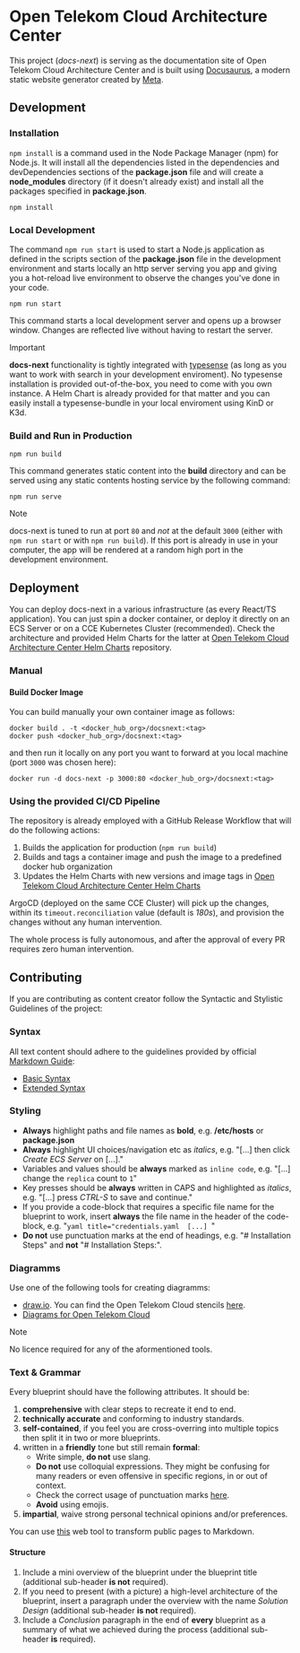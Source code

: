 # Open Telekom Cloud Architecture Center 

This project (*docs-next*) is serving as the documentation site of Open Telekom Cloud Architecture Center and is built using [Docusaurus](https://docusaurus.io/), a modern static website generator created by [Meta](https://opensource.fb.com/).


## Development

### Installation

`npm install` is a command used in the Node Package Manager (npm) for Node.js. It will install all the dependencies listed in the dependencies and devDependencies sections of the **package.json** file and  will create a **node_modules** directory (if it doesn't already exist) and install all the packages specified in **package.json**.

```
npm install
```

### Local Development

The command `npm run start` is used to start a Node.js application as defined in the scripts section of the **package.json** file in the development environment and starts locally an http server serving you app and giving you a hot-reload live environment to observe the changes you've done in your code.

```
npm run start
```

This command starts a local development server and opens up a browser window. Changes are reflected live without having to restart the server.

> [!IMPORTANT]
> **docs-next** functionality is tightly integrated with [typesense](https://typesense.org/) (as long as you want to work with search in your development enviroment). 
> No typesense installation is provided out-of-the-box, you need to come with you own instance. A Helm Chart is already provided for that matter and you can easily 
> install a typesense-bundle in your local enviroment using KinD or K3d.

### Build and Run in Production

```
npm run build
```

This command generates static content into the **build** directory and can be served using any static contents hosting service by the following command:

```
npm run serve
```

> [!NOTE]
> docs-next is tuned to run at port `80` and *not* at the default `3000` (either with `npm run start` or with `npm run build`). If this port
> is already in use in your computer, the app will be rendered at a random high port in the development environment.

## Deployment

You can deploy docs-next in a various infrastructure (as every React/TS application). You can just spin a docker container, or deploy it directly on
an ECS Server or on a CCE Kubernetes Cluster (recommended). Check the architecture and provided Helm Charts for the latter at [Open Telekom Cloud Architecture Center Helm Charts](https://github.com/akyriako/docs-next-charts) repository.

### Manual

#### Build Docker Image

You can build manually your own container image as follows:

```shell
docker build . -t <docker_hub_org>/docsnext:<tag>
docker push <docker_hub_org>/docsnext:<tag>
```

and then run it locally on any port you want to forward at you local machine (port `3000` was chosen here):

```shell
docker run -d docs-next -p 3000:80 <docker_hub_org>/docsnext:<tag>
```

### Using the provided CI/CD Pipeline

The repository is already employed with a GitHub Release Workflow that will do the following actions:

1. Builds the application for production (`npm run build`)
2. Builds and tags a container image and push the image to a predefined docker hub organization
3. Updates the Helm Charts with new versions and image tags in [Open Telekom Cloud Architecture Center Helm Charts](https://github.com/akyriako/docs-next-charts)
   
ArgoCD (deployed on the same CCE Cluster) will pick up the changes, within its `timeout.reconciliation` value (default is *180s*), and provision
the changes without any human intervention.

The whole process is fully autonomous, and after the approval of every PR requires zero human intervention. 

## Contributing 

If you are contributing as content creator follow the Syntactic and Stylistic Guidelines of the project:

### Syntax

All text content should adhere to the guidelines provided by official [Markdown Guide](https://www.markdownguide.org/):

* [Basic Syntax](https://www.markdownguide.org/basic-syntax/)
* [Extended Syntax](https://www.markdownguide.org/extended-syntax/)

### Styling 

* **Always** highlight paths and file names as **bold**, e.g. **/etc/hosts** or **package.json**
* **Always** highlight UI choices/navigation etc as *italics*, e.g. "[...] then click *Create ECS Server* on [...]."
* Variables and values should be **always** marked as `inline code`, e.g. "[...] change the `replica` count to `1`"
* Key presses should be **always** written in CAPS and highlighted as *italics*, e.g. "[...] press *CTRL-S* to save and continue."
* If you provide a code-block that requires a specific file name for the blueprint to work, insert **always** the file name in the header of the code-block, e.g. "```yaml title="credentials.yaml  [...] ```"
* **Do not** use punctuation marks at the end of headings, e.g. "# Installation Steps" and **not** "# Installation Steps:". 
  
### Diagramms

Use one of the following tools for creating diagramms:

* [draw.io](https://www.drawio.com/). You can find the Open Telekom Cloud stencils [here](https://www.t-systems.com).
* [Diagrams for Open Telekom Cloud](https://github.com/akyriako/diagrams)

> [!NOTE]
> No licence required for any of the aformentioned tools.

### Text & Grammar

Every blueprint should have the following attributes. It should be:

1. **comprehensive** with clear steps to recreate it end to end.
2. **technically accurate** and conforming to industry standards.
3. **self-contained**, if you feel you are cross-overring into multiple topics then split it in two or more blueprints.
4. written in a **friendly** tone but still remain **formal**:
   * Write simple, **do not** use slang.
   * **Do not** use colloquial expressions. They might be confusing for many readers or even offensive in specific regions, in or out of context.
   * Check the correct usage of punctuation marks [here](https://www.grammarly.com/punctuation).
   * **Avoid** using emojis.
5. **impartial**, waive strong personal technical opinions and/or preferences. 


You can use [this](https://urltomarkdown.com/) web tool to transform public pages to Markdown.

#### Structure

1. Include a mini overview of the blueprint under the blueprint title (additional sub-header **is not** required).
2. If you need to present (with a picture) a high-level architecture of the blueprint, insert a paragraph under the overview with the name *Solution Design* (additional sub-header **is not** required).
3. Include a *Conclusion* paragraph in the end of **every** blueprint as a summary of what we achieved during the process (additional sub-header **is** required).